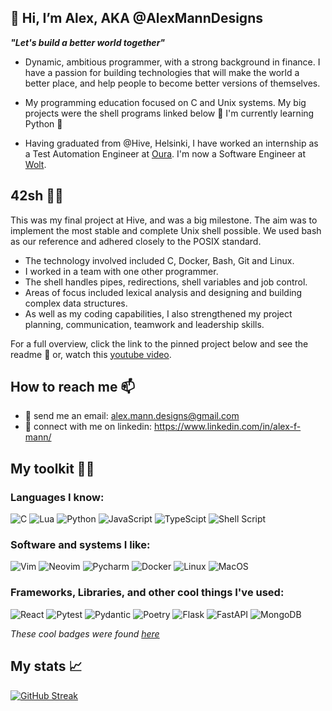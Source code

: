 ## 👋 Hi, I’m Alex, AKA @AlexMannDesigns

***"Let's build a better world together"***

- Dynamic, ambitious programmer, with a strong background in finance. I have a passion for building technologies that will make the world a better place, and help people to become better versions of themselves.

- My programming education focused on C and Unix systems. My big projects were the shell programs linked below 👀 I'm currently learning Python 🐍

- Having graduated from @Hive, Helsinki, I have worked an internship as a Test Automation Engineer at [Oura](http://ouraring.com/). I'm now a Software Engineer at [Wolt](https://wolt.com/).

## 42sh 👨‍💻 

This was my final project at Hive, and was a big milestone. The aim was to implement the most stable and complete Unix shell possible. We used bash as our reference and adhered closely to the POSIX standard.

- The technology involved included C, Docker, Bash, Git and Linux.
- I worked in a team with one other programmer.
- The shell handles pipes, redirections, shell variables and job control.
- Areas of focus included lexical analysis and designing and building complex data structures.
- As well as my coding capabilities, I also strengthened my project planning, communication, teamwork and leadership skills.

For a full overview, click the link to the pinned project below and see the readme 📖 or, watch this [youtube video](https://www.youtube.com/watch?v=b0ElN0rlrEs).

## How to reach me 📫

- 📧  send me an email: alex.mann.designs@gmail.com 
- 🤝  connect with me on linkedin: https://www.linkedin.com/in/alex-f-mann/

## My toolkit 🧰🔧 
### Languages I know:
![C](https://img.shields.io/badge/c-%2300599C.svg?style=for-the-badge&logo=c&logoColor=white)
![Lua](https://img.shields.io/badge/lua-%232C2D72.svg?style=for-the-badge&logo=lua&logoColor=white)
![Python](https://img.shields.io/badge/python-3670A0?style=for-the-badge&logo=python&logoColor=ffdd54)
![JavaScript](https://img.shields.io/badge/javascript-%23323330.svg?style=for-the-badge&logo=javascript&logoColor=%23F7DF1E)
![TypeScipt](https://img.shields.io/badge/TypeScript-3178C6.svg?style=for-the-badge&logo=TypeScript&logoColor=white)
![Shell Script](https://img.shields.io/badge/shell_script-%23121011.svg?style=for-the-badge&logo=gnu-bash&logoColor=white)

### Software and systems I like:
![Vim](https://img.shields.io/badge/VIM-%2311AB00.svg?style=for-the-badge&logo=vim&logoColor=white)
![Neovim](https://img.shields.io/badge/Neovim-57A143.svg?style=for-the-badge&logo=Neovim&logoColor=white)
![Pycharm](https://img.shields.io/badge/PyCharm-000000.svg?style=for-the-badge&logo=PyCharm&logoColor=white)
![Docker](https://img.shields.io/badge/Docker-2496ED.svg?style=for-the-badge&logo=Docker&logoColor=white)
![Linux](https://img.shields.io/badge/Linux-FCC624?style=for-the-badge&logo=linux&logoColor=black)
![MacOS](https://img.shields.io/badge/macOS-000000.svg?style=for-the-badge&logo=macOS&logoColor=white)

### Frameworks, Libraries, and other cool things I've used:
![React](https://img.shields.io/badge/React-61DAFB.svg?style=for-the-badge&logo=React&logoColor=black)
![Pytest](https://img.shields.io/badge/Pytest-0A9EDC.svg?style=for-the-badge&logo=Pytest&logoColor=white)
![Pydantic](https://img.shields.io/badge/Pydantic-E92063.svg?style=for-the-badge&logo=Pydantic&logoColor=white)
![Poetry](https://img.shields.io/badge/Poetry-60A5FA.svg?style=for-the-badge&logo=Poetry&logoColor=white)
![Flask](https://img.shields.io/badge/Flask-000000.svg?style=for-the-badge&logo=Flask&logoColor=white)
![FastAPI](https://img.shields.io/badge/FastAPI-009688.svg?style=for-the-badge&logo=FastAPI&logoColor=white)
![MongoDB](https://img.shields.io/badge/MongoDB-47A248.svg?style=for-the-badge&logo=MongoDB&logoColor=white)


_These cool badges were found [here](https://home.aveek.io/GitHub-Profile-Badges/)_

## My stats 📈
[![GitHub Streak](http://github-readme-streak-stats.herokuapp.com?user=AlexMannDesigns&theme=github-dark-blue&date_format=j%20M%5B%20Y%5D)](https://git.io/streak-stats)

<!---
AlexMannDesigns/AlexMannDesigns is a ✨ special ✨ repository because its `README.md` (this file) appears on your GitHub profile.
You can click the Preview link to take a look at your changes.
--->
